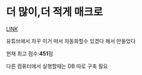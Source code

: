 
# 더 많이,더 적게 매크로

[LINK](https://www.higherlowerkorea.com/)



유튜브에서 자꾸 이거 떠서
자동화할수 있겠다 해서 만들었다

현재 최고 점수:**451**점

다른 컴퓨터에서 실행할때는 DB 따로 구축 필요
